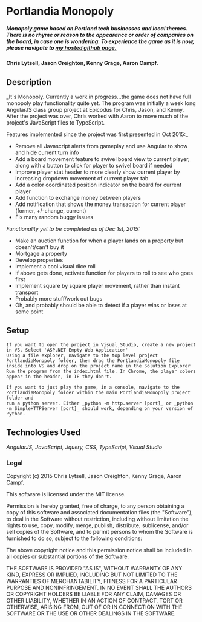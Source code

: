 # Portlandia Monopoly

##### _Monopoly game based on Portland tech businesses and local themes. There is no rhyme or reason to the appearance or order of companies on the board, in case one is wondering. To experience the game as it is now, please navigate to [my hosted github page.](http://ludichrislyts.github.io/PortlandiaMonopolyGH)_

#### Chris Lytsell, Jason Creighton, Kenny Grage, Aaron Campf.

## Description

_It's Monopoly. Currently a work in progress...the game does not have full monopoly play functionality quite yet. The program was initially a week long AngularJS class group project at Epicodus for Chris, Jason, and Kenny.
After the project was over, Chris worked with Aaron to move much of the project's JavaScript files to TypeScript.

Features implemented since the project was first presented in Oct 2015:_

* Remove all Javascript alerts from gameplay and use Angular to show and hide current turn info
* Add a board movement feature to swivel board view to current player, along with a button to click for player to swivel board if needed
* Improve player stat header to more clearly show current player by increasing dropdown movement of current player tab
* Add a color coordinated position indicator on the board for current player
* Add function to exchange money between players
* Add notification that shows the money transaction for current player (former, +/-change, current)
* Fix many random buggy issues

_Functionality yet to be completed as of Dec 1st, 2015:_

* Make an auction function for when a player lands on a property but doesn't/can't buy it
* Mortgage a property
* Develop properties
* Implement a cool visual dice roll
* If above gets done, activate function for players to roll to see who goes first
* Implement square by square player movement, rather than instant transport
* Probably more stuff/work out bugs
* Oh, and probably should be able to detect if a player wins or loses at some point

## Setup
```
If you want to open the project in Visual Studio, create a new project in VS. Select 'ASP.NET Empty Web Application'
Using a file explorer, navigate to the top level project PortlandiaMonopoly folder, then drag the PortlandiaMonopoly file inside into VS and drop on the project name in the Solution Explorer
Run the program from the index.html file. In Chrome, the player colors appear in the header, in IE they don't.
```

```
If you want to just play the game, in a console, navigate to the PortlandiaMonopoly folder within the main PortlandiaMonopoly project folder and 
run a python server. Either _python -m http.server [port]_ or _python -m SimpleHTTPServer [port]_ should work, depending on your version of Python.

```

## Technologies Used

_AngularJS, JavaScript, Jquery, CSS, TypeScript, Visual Studio_

### Legal



Copyright (c) 2015 Chris Lytsell, Jason Creighton, Kenny Grage, Aaron Campf.  

This software is licensed under the MIT license.

Permission is hereby granted, free of charge, to any person obtaining a copy
of this software and associated documentation files (the "Software"), to deal
in the Software without restriction, including without limitation the rights
to use, copy, modify, merge, publish, distribute, sublicense, and/or sell
copies of the Software, and to permit persons to whom the Software is
furnished to do so, subject to the following conditions:

The above copyright notice and this permission notice shall be included in
all copies or substantial portions of the Software.

THE SOFTWARE IS PROVIDED "AS IS", WITHOUT WARRANTY OF ANY KIND, EXPRESS OR
IMPLIED, INCLUDING BUT NOT LIMITED TO THE WARRANTIES OF MERCHANTABILITY,
FITNESS FOR A PARTICULAR PURPOSE AND NONINFRINGEMENT. IN NO EVENT SHALL THE
AUTHORS OR COPYRIGHT HOLDERS BE LIABLE FOR ANY CLAIM, DAMAGES OR OTHER
LIABILITY, WHETHER IN AN ACTION OF CONTRACT, TORT OR OTHERWISE, ARISING FROM,
OUT OF OR IN CONNECTION WITH THE SOFTWARE OR THE USE OR OTHER DEALINGS IN
THE SOFTWARE.

